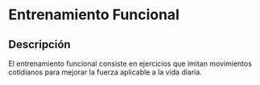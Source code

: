 # Entrenamiento Funcional

## Descripción
El entrenamiento funcional consiste en ejercicios que imitan movimientos cotidianos para mejorar la fuerza aplicable a la vida diaria.